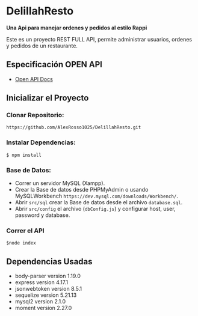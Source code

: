 # DelillahResto
**Una Api para manejar ordenes y pedidos al estilo Rappi**

Este es un proyecto REST FULL API, permite administrar usuarios, ordenes y pedidos de un restaurante.

## Especificación OPEN API

- [Open API Docs](/spec.yml)

## Inicializar el Proyecto

### Clonar Repositorio:

```
https://github.com/AlexRosso1025/DelillahResto.git
```

### Instalar Dependencias:

```
$ npm install
```

### Base de Datos:

- Correr un servidor MySQL (Xampp).
- Crear la Base de datos desde PHPMyAdmin o usando MySQLWorkbench `https://dev.mysql.com/downloads/Workbench/`.
- Abrir `src/sql` crear la Base de datos desde el archivo `database.sql`.
- Abrir `src/config` el archivo (`dbConfig.js`) y configurar host, user, password y database.

### Correr el API
```
$node index
```

## Dependencias Usadas

- body-parser version 1.19.0
- express version 4.17.1
- jsonwebtoken version 8.5.1
- sequelize version 5.21.13
- mysql2 version 2.1.0
- moment version 2.27.0